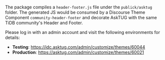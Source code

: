 The package compiles a `header-footer.js` file under the `publick/asktug` folder. The generated JS would be consumed by a Discourse Theme Component `community-header-footer` and decorate AskTUG with the same TiDB community's Header and Footer.

Please log in with an admin account and visit the following environments for details:

- **Testing**: https://idc.asktug.com/admin/customize/themes/60044
- **Production**: https://asktug.com/admin/customize/themes/60021
